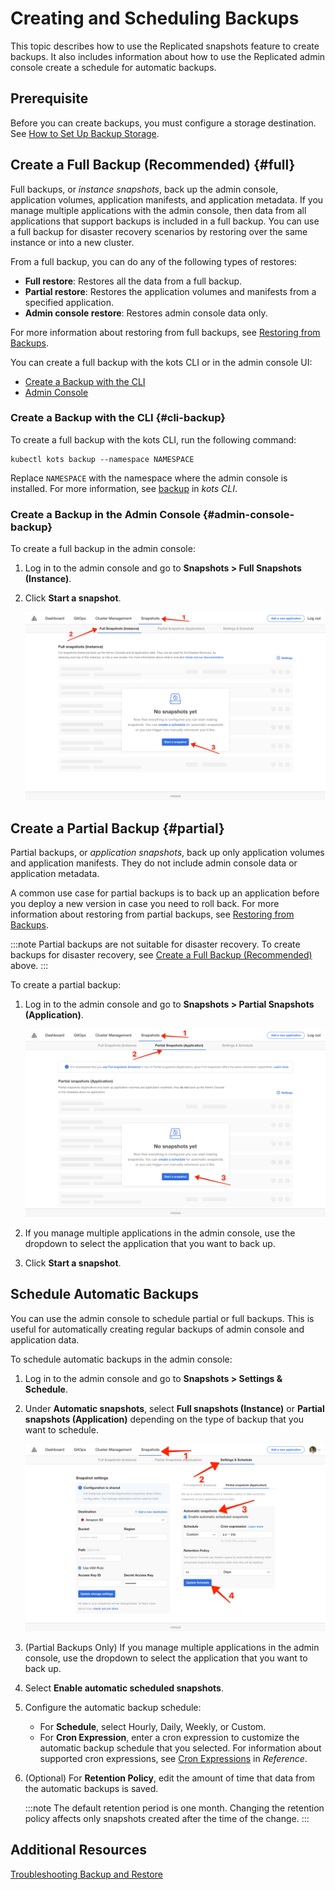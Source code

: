 # Creating and Scheduling Backups

This topic describes how to use the Replicated snapshots feature to create backups. It also includes information about how to use the Replicated admin console create a schedule for automatic backups.

## Prerequisite

Before you can create backups, you must configure a storage destination. See [How to Set Up Backup Storage](snapshots-config-workflow).

## Create a Full Backup (Recommended) {#full}

Full backups, or _instance snapshots_, back up the admin console, application volumes, application manifests, and application metadata. If you manage multiple applications with the admin console, then data from all applications that support backups is included in a full backup. You can use a full backup for disaster recovery scenarios by restoring over the same instance or into a new cluster.

From a full backup, you can do any of the following types of restores:

* **Full restore**: Restores all the data from a full backup.
* **Partial restore**: Restores the application volumes and manifests from a specified application.
* **Admin console restore**: Restores admin console data only.

For more information about restoring from full backups, see [Restoring from Backups](snapshots-restoring-full).

You can create a full backup with the kots CLI or in the admin console UI:
* [Create a Backup with the CLI](#cli-backup)
* [Admin Console](#admin-console-backup)

### Create a Backup with the CLI {#cli-backup}

To create a full backup with the kots CLI, run the following command:

   ```
   kubectl kots backup --namespace NAMESPACE
   ```
   Replace `NAMESPACE` with the namespace where the admin console is installed. For more information, see [backup](/reference/kots-cli-backup-index) in _kots CLI_.

### Create a Backup in the Admin Console {#admin-console-backup}

To create a full backup in the admin console:

1. Log in to the admin console and go to **Snapshots > Full Snapshots (Instance)**. 
1. Click **Start a snapshot**.

   ![Full Snapshots page](/images/snapshot-instance-backup.png)

## Create a Partial Backup {#partial}

Partial backups, or _application snapshots_, back up only application volumes and application manifests. They do not include admin console data or application metadata.

A common use case for partial backups is to back up an application before you deploy a new version in case you need to roll back. For more information about restoring from partial backups, see [Restoring from Backups](snapshots-restoring-full).

:::note
Partial backups are not suitable for disaster recovery. To create backups for disaster recovery, see [Create a Full Backup (Recommended)](#full) above.
:::

To create a partial backup:

1. Log in to the admin console and go to **Snapshots > Partial Snapshots (Application)**.

   ![Application Backup UI](/images/snapshot-application-backup.png)

1. If you manage multiple applications in the admin console, use the dropdown to select the application that you want to back up. 

1. Click **Start a snapshot**.

## Schedule Automatic Backups

You can use the admin console to schedule partial or full backups. This is useful for automatically creating regular backups of admin console and application data.

To schedule automatic backups in the admin console:

1. Log in to the admin console and go to **Snapshots > Settings & Schedule**.

1. Under **Automatic snapshots**, select **Full snapshots (Instance)** or **Partial snapshots (Application)** depending on the type of backup that you want to schedule.

   ![Snapshot Schedule](/images/snapshot-schedule.png)

1. (Partial Backups Only) If you manage multiple applications in the admin console, use the dropdown to select the application that you want to back up.

1. Select **Enable automatic scheduled snapshots**. 

1. Configure the automatic backup schedule:

   * For **Schedule**, select Hourly, Daily, Weekly, or Custom.
   * For **Cron Expression**, enter a cron expression to customize the automatic backup schedule that you selected. For information about supported cron expressions, see [Cron Expressions](/reference/cron-expressions) in _Reference_.

1. (Optional) For **Retention Policy**, edit the amount of time that data from the automatic backups is saved.
   
   :::note
   The default retention period is one month. Changing the retention policy affects only snapshots created after the time of the change.
   :::
## Additional Resources

[Troubleshooting Backup and Restore](snapshots-troubleshooting-backup-restore)

